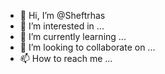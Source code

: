 - 👋 Hi, I’m @Sheftrhas
- 👀 I’m interested in ...
- 🌱 I’m currently learning ...
- 💞️ I’m looking to collaborate on ...
- 📫 How to reach me ...

<!---
Sheftrhas/Sheftrhas is a ✨ special ✨ repository because its `README.md` (this file) appears on your GitHub profile.
You can click the Preview link to take a look at your changes.
--->
